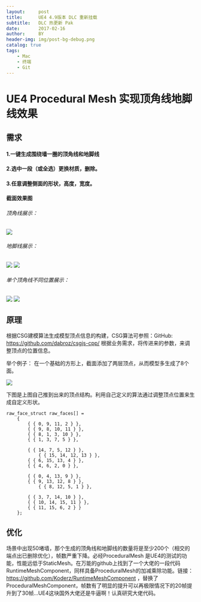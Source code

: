 ```yaml
---
layout:     post
title:      UE4 4.9版本 DLC 重新挂载
subtitle:   DLC 热更新 Pak
date:       2017-02-16
author:     BY
header-img: img/post-bg-debug.png
catalog: true
tags:
    - Mac
    - 终端
    - Git
---
```


# UE4 Procedural Mesh 实现顶角线地脚线效果

## 需求
#### 1.一键生成围绕墙一圈的顶角线和地脚线
#### 2.选中一段（或全选）更换材质，删除。
#### 3.任意调整侧面的形状，高度，宽度。

#### 截面效果图
###### 顶角线展示：
![](http://mingchuan.wang/img/Line/Line_1.png)

###### 地脚线展示：
![](http://mingchuan.wang/img/Line/Line_2.png)
![](http://mingchuan.wang/img/Line/Line_4.png)

###### 单个顶角线不同位置展示：
![](http://mingchuan.wang/img/Line/Line_5.png)
![](http://mingchuan.wang/img/Line/Line_6.png)

## 原理

根据CSG建模算法生成模型顶点信息的构建，CSG算法可参照：GitHub: https://github.com/dabroz/csgjs-cpp/
根据业务需求，将传进来的参数，来调整顶点的位置信息。

举个例子：
在一个基础的方形上，截面添加了两层顶点，从而模型多生成了8个面。

![](http://mingchuan.wang/img/Line/Point.png)

下图是上图自己推到出来的顶点结构。利用自己定义的算法通过调整顶点位置来生成自定义形状。
```
raw_face_struct raw_faces[] = 
	{
		{ { 0, 9, 11, 2 } },
		{ { 9, 8, 10, 11 } },
		{ { 8, 1, 3, 10 } },
		{ { 1, 3, 7, 5 } },
        
		{ { 14, 7, 5, 12 } },
        	{ { 15, 14, 12, 13 } },
		{ { 6, 15, 13, 4 } },
		{ { 4, 6, 2, 0 } },
        
		{ { 0, 4, 13, 9 } },
		{ { 9, 13, 12, 8 } },
        	{ { 8, 12, 5, 1 } },

		{ { 3, 7, 14, 10 } },
		{ { 10, 14, 15, 11 } },
		{ { 11, 15, 6, 2 } }
	};
```


## 优化
场景中出现50堵墙，那个生成的顶角线和地脚线的数量将是至少200个（相交的端点出已删除优化），帧数严重下降。必经ProceduralMesh 是UE4的测试的功能，性能远低于StaticMesh。在万能的github上找到了一个大佬的一段代码 RuntimeMeshComponent，同样具备ProceduralMesh的加减乘除功能。链接：https://github.com/Koderz/RuntimeMeshComponent ，替换了ProceduralMeshComponent，帧数有了明显的提升可以再极限情况下的20帧提升到了30帧...UE4这块国外大佬还是牛逼啊！认真研究大佬代码。
